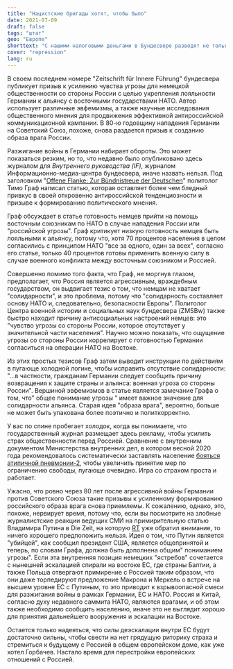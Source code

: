 ```yaml
---
title: "Нацистские бригады хотят, чтобы было"
date: 2021-07-09
draft: false
tags: "штат"
geo: "Европе"
shorttext: "С нашими налоговыми деньгами в Бундесвере разводят не только нацистов, официально воплощается идеология."
cover: "repression"
lang: ru
---
```


В своем последнем номере "Zeitschrift für Innere Führung" бундесвера публикует призыв к усилению чувства угрозы для немецкой общественности со стороны России с целью укрепления лояльности Германии к альянсу с восточными государствами НАТО. Автор использует различные эвфемизмы, а также научные исследования общественного мнения для продвижения эффективной антироссийской коммуникационной кампании. В 80-ю годовщину нападения Германии на Советский Союз, похоже, снова раздается призыв к созданию образа врага России.

Разжигание войны в Германии набирает обороты. Это может показаться резким, но то, что недавно было опубликовано здесь журналом для *Внутреннего руководства (IF)*, журналом Информационно-медиа-центра бундесвера, иначе назвать нельзя. Под заголовком "[Offene Flanke: Zur Bündnistreue der Deutschen](/static/downloads/03-6-if-zeitschrift-fuer-innere-fuehrung-03-2021-data.pdf "Nazi Bundeswehr Sprech")" политолог Тимо Граф написал статью, которая оставляет более чем бледный привкус в своей откровенно антироссийской тенденциозности и призыве к формированию политического мнения.

Граф обсуждает в статье готовность немцев прийти на помощь восточным союзникам по НАТО в случае нападения России или "российской угрозы". Граф критикует низкую готовность немцев быть лояльными к альянсу, потому что, хотя 70 процентов населения в целом согласились с принципом НАТО "все за одного, один за всех", согласно его статье, только 40 процентов готовы применить военную силу в случае военного конфликта между восточным союзником и Россией.

Совершенно помимо того факта, что Граф, не моргнув глазом, предполагает, что Россия является агрессивным, враждебным государством, он выдвигает тезис о том, что немцам не хватает "солидарности", и это проблема, потому что "солидарность составляет основу НАТО и, следовательно, безопасности Европы". Политолог Центра военной истории и социальных наук бундесвера (ZMSBw) также быстро находит причину антисоциальных настроений немцев: это "чувство угрозы со стороны России, которое отсутствует у значительной части населения". Научно можно показать, что ощущение угрозы со стороны России коррелирует с готовностью Германии согласиться на операции НАТО на Востоке.

Из этих простых тезисов Граф затем выводит инструкции по действиям в пугающе холодной логике, чтобы исправить отсутствие солидарности: "...в частности, гражданам Германии следует сообщить причину возвращения к защите страны и альянса: военная угроза со стороны России". Вершиной эвфемизмов в статье является замечание Графа о том, что" общее понимание угрозы " имеет важное значение для солидарности альянса. Старая идея "образа врага", вероятно, больше не может быть упакована более поэтично и политкорректно.

У вас по спине пробегает холодок, когда вы понимаете, что государственный журнал размещает здесь рекламу, чтобы усилить страх общественности перед Россией. Сравнение с внутренним документом Министерства внутренних дел, в котором весной 2020 года рекомендовалось систематически заставлять население [бояться атипичной пневмонии-2](https://www.focus.de/politik/deutschland/aus-dem-innenministerium-wie-sag-ichs-den-leuten-internes-papier-empfiehlt-den-deutschen-angst-zu-machen_id_11851227.html "Internes Papier aus Innenministerium empfahl, den Deutschen Corona-Angst zu machen"), чтобы увеличить принятие мер по ограничению свободы, пугающе очевидно. Игра со страхом проста и работает.

Ужасно, что ровно через 80 лет после агрессивной войны Германии против Советского Союза такие призывы к усиленному формированию российского образа врага снова приемлемы. К сожалению, однако, это, похоже, нервирует время, потому что, если вы посмотрите на злобные журналистские реакции ведущих СМИ на примирительную статью Владимира Путина в Die Zeit, на которую [RT](https://de.rt.com/meinung/119854-unendlich-vernagelt-trotz-vergangenheit-medienreaktionen/ "Die Medienreaktionen auf Putins") уже обратил внимание, то ничего хорошего предположить нельзя. Идея о том, что Путин является "убийцей", как сообщил президент США, является общепринятой и теперь, по словам Графа, должна быть дополнена общим" пониманием угрозы". Если эта внутренняя позиция немецких "ястребов" сочетается с нынешней эскалацией спирали на востоке ЕС, где страны Балтии, а также Польша отвергают примирение с Россией таким образом, что они даже торпедируют предложение Макрона и Меркель о встрече на высшем уровне ЕС с Путиным, то это приводит к взрывоопасной смеси для разжигания войны в рамках Германии, ЕС и НАТО. Россия и Китай, согласно духу недавнего саммита НАТО, являются врагами, и об этом также необходимо сообщить населению, иначе это не выглядит хорошо для принятия дальнейшего вооружения и эскалации на Востоке.

Остается только надеяться, что силы деэскалации внутри ЕС будут достаточно сильны, чтобы свести на нет грядущую риторику страха и стремиться к будущему с Россией в общем европейском доме, как уже хотел Горбачев. Настало время для перестройки европейских отношений с Россией.
